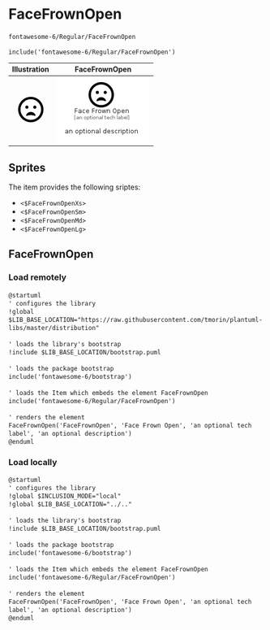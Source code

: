 # FaceFrownOpen


```text
fontawesome-6/Regular/FaceFrownOpen
```

```text
include('fontawesome-6/Regular/FaceFrownOpen')
```



| Illustration | FaceFrownOpen |
| :---: | :---: |
| ![illustration for Illustration](../../fontawesome-6/Regular/FaceFrownOpen.png) | ![illustration for FaceFrownOpen](../../fontawesome-6/Regular/FaceFrownOpen.Local.png) |



## Sprites
The item provides the following sriptes:

- `<$FaceFrownOpenXs>`
- `<$FaceFrownOpenSm>`
- `<$FaceFrownOpenMd>`
- `<$FaceFrownOpenLg>`





## FaceFrownOpen

### Load remotely
```plantuml
@startuml
' configures the library
!global $LIB_BASE_LOCATION="https://raw.githubusercontent.com/tmorin/plantuml-libs/master/distribution"

' loads the library's bootstrap
!include $LIB_BASE_LOCATION/bootstrap.puml

' loads the package bootstrap
include('fontawesome-6/bootstrap')

' loads the Item which embeds the element FaceFrownOpen
include('fontawesome-6/Regular/FaceFrownOpen')

' renders the element
FaceFrownOpen('FaceFrownOpen', 'Face Frown Open', 'an optional tech label', 'an optional description')
@enduml
```

### Load locally
```plantuml
@startuml
' configures the library
!global $INCLUSION_MODE="local"
!global $LIB_BASE_LOCATION="../.."

' loads the library's bootstrap
!include $LIB_BASE_LOCATION/bootstrap.puml

' loads the package bootstrap
include('fontawesome-6/bootstrap')

' loads the Item which embeds the element FaceFrownOpen
include('fontawesome-6/Regular/FaceFrownOpen')

' renders the element
FaceFrownOpen('FaceFrownOpen', 'Face Frown Open', 'an optional tech label', 'an optional description')
@enduml
```

